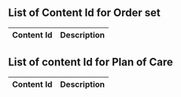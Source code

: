 ## List of Content Id for Order set

**Content Id**|**Description**
:-----:|:-----:

## List of content Id for Plan of Care

**Content Id**|**Description**
:-----:|:-----:

